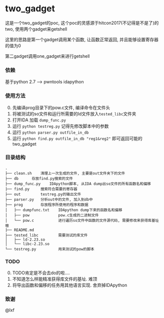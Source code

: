 # two_gadget

这是一个two_gadget的poc, 这个poc的灵感源于hitcon2017(不记得是不是了)的two, 使用两个gadget来getshell

这里的思路是第一个gadget调用某个函数, 让函数正常返回, 并且能够设置寄存器的值为0

第二gadget调用one_gadget来进行getshell

### 依赖

基于python 2.7 
	--> pwntools
idapython

### 使用方法

0. 先编译prog目录下的pow.c文件, 编译命令在文件头
1. 将被测试的so文件和运行所需要的ld文件放入`tested_libc`文件夹
2. 打开IDA 加载 `dump_func.py`
3. 运行 `python testreg.py` 记得先修改脚本中的参数
4. 运行 `python parser.py outfile_in_db`
5. 运行 `python find.py outfile_in_db "reg1&reg2"` 即可返回可能的two_gadget

### 目录结构
```
.
├── clean.sh	清理上一次生成的文件, 主要是out文件夹下的文件
├── db 		存放find.py搜索的文件
├── dump_func.py  	IDApython脚本, 从IDA dump出so文件的所有函数名和偏移
├── find.py 	搜索符合需要的寄存器
├── out 		testreg.py的输出文件
├── parser.py	分析out中的文件, 加入到db中
├── prog		存放程序所使用的程序和数据
│   ├── dumpfunc.txt	IDApython dump下来的函数名和偏移
│   ├── pow 			pow.c生成的二进制文件
│   └── pow.c			进行遍历so文件中函数的文件源代码, 需要修改来获得库基址嗷
├── README.md
├── tested_libc			需要测试的库文件
│   ├── ld-2.23.so
│   └── libc-2.23.so
└── testreg.py			用来测试的pow的脚本
```
### TODO

0. TODO肯定是不会去do的啦.... 
1. 不知道怎么样能精准获得库文件的基址. 难顶
2. 将导出函数和偏移的任务用其他语言实现. 舍弃掉IDApython

### 致谢

@lxf
